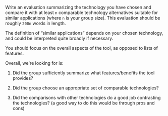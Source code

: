 Write an evaluation summarizing the technology you have chosen and compare it with at least `n` comparable technology alternatives suitable for similar applications (where `n` is your group size). This evaluation should be roughly `200n` words in length.

The definition of “similar applications” depends on your chosen technology, and could be interpreted quite broadly if necessary.

You should focus on the overall aspects of the tool, as opposed to lists of features.

Overall, we're looking for is:

1. Did the group sufficiently summarize what features/benefits the tool provides?

2. Did the group choose an appropriate set of comparable technologies?

3. Did the comparisons with other technologies do a good job contrasting the technologies? (a good way to do this would be through pros and cons)
